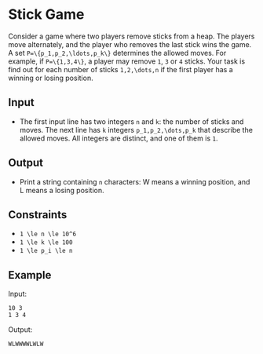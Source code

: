 # Stick Game 

Consider a game where two players remove sticks from a heap. The players move alternately, and the player who removes the last stick wins the game.
A set ```P=\{p_1,p_2,\ldots,p_k\}``` determines the allowed moves. For example, if ```P=\{1,3,4\}```, a player may remove ```1```, ```3``` or ```4``` sticks.
Your task is find out for each number of sticks ```1,2,\dots,n``` if the first player has a winning or losing position.
## Input
- The first input line has two integers ```n``` and ```k```: the number of sticks and moves.
The next line has ```k``` integers ```p_1,p_2,\dots,p_k``` that describe the allowed moves. All integers are distinct, and one of them is ```1```.
## Output
- Print a string containing ```n``` characters: W means a winning position, and L means a losing position.
## Constraints

- ```1 \le n \le 10^6```
- ```1 \le k \le 100```
- ```1 \le p_i \le n```

## Example
Input:
```
10 3
1 3 4
```

Output:
```
WLWWWWLWLW
```
